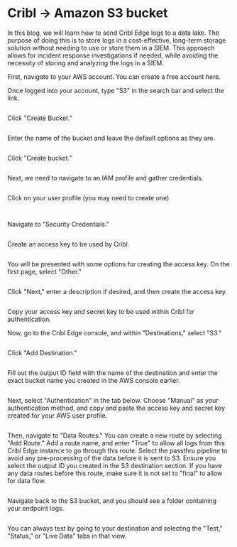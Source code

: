 # Cribl -> Amazon S3 bucket

In this blog, we will learn how to send Cribl Edge logs to a data lake. The purpose of doing this is to store logs in a cost-effective, long-term storage solution without needing to use or store them in a SIEM. This approach allows for incident response investigations if needed, while avoiding the necessity of storing and analyzing the logs in a SIEM.

First, navigate to your AWS account. You can create a free account here.

Once logged into your account, type "S3" in the search bar and select the link.

<figure><img src="../../.gitbook/assets/image (84).png" alt=""><figcaption></figcaption></figure>

Click "Create Bucket."

<figure><img src="../../.gitbook/assets/image (83).png" alt=""><figcaption></figcaption></figure>

Enter the name of the bucket and leave the default options as they are.

<figure><img src="../../.gitbook/assets/image (85).png" alt=""><figcaption></figcaption></figure>

Click "Create bucket."

<figure><img src="../../.gitbook/assets/image (86).png" alt=""><figcaption></figcaption></figure>

Next, we need to navigate to an IAM profile and gather credentials.

<figure><img src="../../.gitbook/assets/image (87).png" alt=""><figcaption></figcaption></figure>

Click on your user profile (you may need to create one).

<figure><img src="../../.gitbook/assets/image (88).png" alt=""><figcaption></figcaption></figure>

<figure><img src="../../.gitbook/assets/image (89).png" alt=""><figcaption></figcaption></figure>

Navigate to "Security Credentials."

<figure><img src="../../.gitbook/assets/image (90).png" alt=""><figcaption></figcaption></figure>

Create an access key to be used by Cribl.

<figure><img src="../../.gitbook/assets/image (91).png" alt=""><figcaption></figcaption></figure>

You will be presented with some options for creating the access key. On the first page, select "Other."

<figure><img src="../../.gitbook/assets/image (92).png" alt=""><figcaption></figcaption></figure>

Click "Next," enter a description if desired, and then create the access key.

<figure><img src="../../.gitbook/assets/image (93).png" alt=""><figcaption></figcaption></figure>

Copy your access key and secret key to be used within Cribl for authentication.

Now, go to the Cribl Edge console, and within "Destinations," select "S3."

<figure><img src="../../.gitbook/assets/image (94).png" alt=""><figcaption></figcaption></figure>

Click "Add Destination."

<figure><img src="../../.gitbook/assets/image (95).png" alt=""><figcaption></figcaption></figure>

Fill out the output ID field with the name of the destination and enter the exact bucket name you created in the AWS console earlier.

<figure><img src="../../.gitbook/assets/image (96).png" alt=""><figcaption></figcaption></figure>

Next, select "Authentication" in the tab below. Choose "Manual" as your authentication method, and copy and paste the access key and secret key created for your AWS user profile.

<figure><img src="../../.gitbook/assets/image (97).png" alt=""><figcaption></figcaption></figure>

Then, navigate to "Data Routes." You can create a new route by selecting "Add Route." Add a route name, and enter "True" to allow all logs from this Cribl Edge instance to go through this route. Select the passthru pipeline to avoid any pre-processing of the data before it is sent to S3. Ensure you select the output ID you created in the S3 destination section. If you have any data routes before this route, make sure it is not set to "final" to allow for data flow.

<figure><img src="../../.gitbook/assets/image (98).png" alt=""><figcaption></figcaption></figure>

Navigate back to the S3 bucket, and you should see a folder containing your endpoint logs.

<figure><img src="../../.gitbook/assets/image (99).png" alt=""><figcaption></figcaption></figure>

You can always test by going to your destination and selecting the "Test," "Status," or "Live Data" tabs in that view.

<figure><img src="../../.gitbook/assets/image (100).png" alt=""><figcaption></figcaption></figure>
